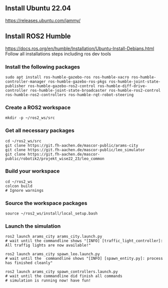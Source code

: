 ## Install Ubuntu 22.04
https://releases.ubuntu.com/jammy/
## Install ROS2 Humble
https://docs.ros.org/en/humble/Installation/Ubuntu-Install-Debians.html
Follow all installations steps including ros dev tools

### Install the following packages
```
sudo apt install ros-humble-gazebo-ros ros-humble-xacro ros-humble-controller-manager ros-humble-gazebo-ros-pkgs ros-humble-joint-state-publisher ros-humble-gazebo-ros2-control ros-humble-diff-drive-controller ros-humble-joint-state-broadcaster ros-humble-ros2-control ros-humble-ros2-controllers ros-humble-rqt-robot-steering
```

### Create a ROS2 workspace
```
mkdir -p ~/ros2_ws/src
```

### Get all necessary packages
```
cd ~/ros2_ws/src
git clone https://git.fh-aachen.de/mascor-public/arams-city
git clone https://git.fh-aachen.de/mascor-public/leo_simulator
git clone https://git.fh-aachen.de/mascor-public/robotik2/projekt_wise22_23/leo_common
```

### Build your workspace
```
cd ~/ros2_ws
colcon build
# Ignore warnings

```

### Source the workspace packages
```
source ~/ros2_ws/install/local_setup.bash
```

### Launch the simulation
```
ros2 launch arams_city arams_city.launch.py
# wait until the commandline shows "[INFO] [traffic_light_controller]: All traffig lights are now available!"

ros2 launch arams_city spawn_leo.launch.py
# wait until the  commandline shows "[INFO] [spawn_entity.py]: process has finished cleanly"

ros2 launch arams_city spawn_controllers.launch.py
# wait until the commandline did finish all commands
# simulation is running now! have fun!
```